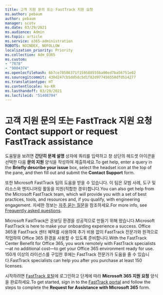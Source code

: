 ```yaml
---
title: 고객 지원 문의 또는 FastTrack 지원 요청
ms.author: pebaum
author: pebaum
manager: scotv
ms.date: 03/29/2021
ms.audience: Admin
ms.topic: article
ms.service: o365-administration
ROBOTS: NOINDEX, NOFOLLOW
localization_priority: Priority
ms.collection: Adm_O365
ms.custom:
- "7878"
- "9004374"
ms.openlocfilehash: 6b7ce78586371f159588555ba00ed7ba56751e02
ms.sourcegitcommit: 430d247cb5dd5dc5d1f82d977456558dfd514277
ms.translationtype: HT
ms.contentlocale: ko-KR
ms.lasthandoff: 03/29/2021
ms.locfileid: "51408794"
---
```

# <a name="contact-support-or-request-fasttrack-assistance"></a><span data-ttu-id="d4a19-102">고객 지원 문의 또는 FastTrack 지원 요청</span><span class="sxs-lookup"><span data-stu-id="d4a19-102">Contact support or request FastTrack assistance</span></span>

<span data-ttu-id="d4a19-103">도움말을 보려면 **간단히 문제 설명** 상자에 쿼리를 입력하고 창 상단의 헤드셋 아이콘을 선택한 다음 **문의 지원** 양식을 작성하여 제출하세요.</span><span class="sxs-lookup"><span data-stu-id="d4a19-103">To get help, enter a query in the **Briefly describe your issue** box, select the headset icon at the top of the pane, and then fill out and submit the **Contact Support** form.</span></span>

<span data-ttu-id="d4a19-104">또한 Microsoft FastTrack 팀의 도움을 받을 수 있습니다. 이 팀은 모범 사례, 도구 및 리소스와 엔지니어링 활동을 지원(적합한 경우)합니다.</span><span class="sxs-lookup"><span data-stu-id="d4a19-104">You can also get help from the ‎Microsoft‎ FastTrack team, which will provide you with a set of best practices, tools, and resources and, if you qualify, with engineering engagement.</span></span> <span data-ttu-id="d4a19-105">자세한 정보는 [자주 묻는 질문](https://go.microsoft.com/fwlink/?linkid=2132666)을 참조하세요.</span><span class="sxs-lookup"><span data-stu-id="d4a19-105">For more info, see [Frequently asked questions](https://go.microsoft.com/fwlink/?linkid=2132666).</span></span>

<span data-ttu-id="d4a19-106">‎Microsoft‎ FastTrack은 온보딩 환경을 성공적으로 만들기 위해 왔습니다.</span><span class="sxs-lookup"><span data-stu-id="d4a19-106">‎Microsoft‎ FastTrack is here to make your onboarding experience a success.</span></span> <span data-ttu-id="d4a19-107">Office 365용 FastTrack 센터 혜택를 사용하여 추가 비용 없이 FastTrack 전문가와 원격으로 작업하여 Office 365 환경을 사용할 수 있도록 준비합니다.</span><span class="sxs-lookup"><span data-stu-id="d4a19-107">With the FastTrack Center Benefit for Office 365, you work remotely with FastTrack specialists—at no additional cost—to get your Office 365 environment ready for use.</span></span> <span data-ttu-id="d4a19-108">150개 이상의 라이선스를 구입한 후에는 FastTrack 전문가가 도움을 줄 수 있습니다.</span><span class="sxs-lookup"><span data-stu-id="d4a19-108">FastTrack specialists can help you after you purchase at least 150 licenses.</span></span>

<span data-ttu-id="d4a19-109">시작하려면 [FastTrack 포털](https://go.microsoft.com/fwlink/?linkid=2125443)에 로그인하고 단계에 따라 **Microsoft 365 지원 요청** 양식을 완료하세요.</span><span class="sxs-lookup"><span data-stu-id="d4a19-109">To get started, sign in to the [FastTrack portal](https://go.microsoft.com/fwlink/?linkid=2125443) and follow the steps to complete the **Request for Assistance with Microsoft 365** form.</span></span>